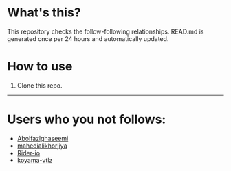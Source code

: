 # What's this?
This repository checks the follow-following relationships.
READ.md is generated once per 24 hours and automatically updated.
# How to use
1. Clone this repo.
 
 --- 
 
 # Users who you not follows: 
  
- [Abolfazlghaseemi](https://github.com/Abolfazlghaseemi/) 
- [mahedialikhorjiya](https://github.com/mahedialikhorjiya/) 
- [Rider-io](https://github.com/Rider-io/) 
- [koyama-vtlz](https://github.com/koyama-vtlz/) 
